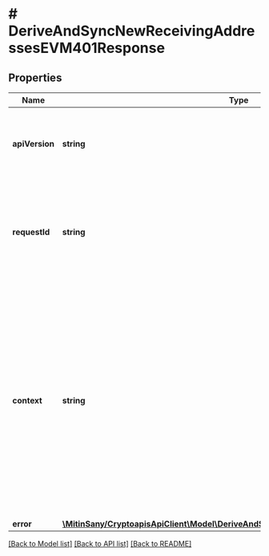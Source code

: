 # # DeriveAndSyncNewReceivingAddressesEVM401Response

## Properties

Name | Type | Description | Notes
------------ | ------------- | ------------- | -------------
**apiVersion** | **string** | Specifies the version of the API that incorporates this endpoint. |
**requestId** | **string** | Defines the ID of the request. The &#x60;requestId&#x60; is generated by Crypto APIs and it&#39;s unique for every request. |
**context** | **string** | In batch situations the user can use the context to correlate responses with requests. This property is present regardless of whether the response was successful or returned as an error. &#x60;context&#x60; is specified by the user. | [optional]
**error** | [**\MitinSany/CryptoapisApiClient\Model\DeriveAndSyncNewReceivingAddressesEVME401**](DeriveAndSyncNewReceivingAddressesEVME401.md) |  |

[[Back to Model list]](../../README.md#models) [[Back to API list]](../../README.md#endpoints) [[Back to README]](../../README.md)
